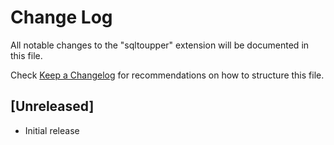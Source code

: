 # Change Log

All notable changes to the "sqltoupper" extension will be documented in this file.

Check [Keep a Changelog](http://keepachangelog.com/) for recommendations on how to structure this file.

## [Unreleased]

- Initial release
